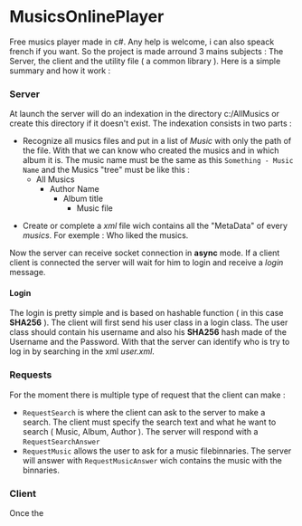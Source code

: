 # MusicsOnlinePlayer
Free musics player made in c#. 
Any help is welcome, i can also speack french if you want.
So the project is made arround 3 mains subjects : The Server, the client and the utility file ( a common library ).
Here is a simple summary and how it work :

### Server
At launch the server will do an indexation in the directory c:/AllMusics or create this directory if it doesn't exist.
The indexation consists in two parts :
 - Recognize all musics files and put in a list of *Music* with only the path of the file. With that we can know who created the musics and in which album it is. The music name must be the same as this `Something - Music Name` and the Musics "tree" must be like this :
   - All Musics
     - Author Name
       - Album title
         - Music file
         
 * Create or complete a *xml* file wich contains all the "MetaData" of every *musics*. For exemple : Who liked the musics.
 
Now the server can receive socket connection in **async** mode. If a client client is connected the server will wait for him to login and receive a *login* message.

#### Login
The login is pretty simple and is based on hashable function ( in this case **SHA256** ). The client will first send his user class in a login class. The user class should contain his username and also his **SHA256** hash made of the Username and the Password. With that the server can identify who is try to log in by searching in the xml *user.xml*.

### Requests

For the moment there is multiple type of request that the client can make :
 - `RequestSearch` is where the client can ask to the server to make a search. The client must specify the search text and what he want to search ( Music, Album, Author ). The server will respond with a `RequestSearchAnswer`
 - `RequestMusic` allows the user to ask for a music filebinnaries. The server will answer with `RequestMusicAnswer` wich contains the music with the binnaries.
 
### Client
Once the 
